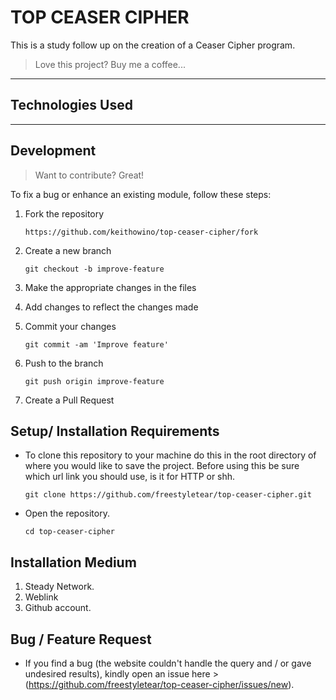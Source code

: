 #   TOP CEASER CIPHER

This is a study follow up on the creation of a Ceaser Cipher program.

<!-- ![designer](./static/images/designer.gif) -->

>Love this project? Buy me a coffee...
---

## Technologies Used

<!-- <p> 
    <a href="https://www.w3schools.com/css/" target="_blank"> 
        <img src="https://raw.githubusercontent.com/devicons/devicon/master/icons/css3/css3-original-wordmark.svg" alt="css3" width="40" height="40"/> 
    </a>
    <a href="https://www.w3.org/html/" target="_blank"> 
        <img src="https://raw.githubusercontent.com/devicons/devicon/master/icons/html5/html5-original-wordmark.svg" alt="html5" width="40" height="40"/> 
    </a> 
    <a href="https://developer.mozilla.org/en-US/docs/Web/JavaScript" target="_blank"> 
        <img src="https://raw.githubusercontent.com/devicons/devicon/master/icons/javascript/javascript-original.svg" alt="javascript" width="40" height="40"/> 
    </a> 
    <a href="https://getbootstrap.com/" target="_blank"> 
        <img src="https://miro.medium.com/max/2000/1*9HanDsRU11ZMsgDGJwN96w.png" alt="bootstrap" width="40" height="40"/> 
    </a>
</p> -->

---

## Development
> Want to contribute? Great!

To fix a bug or enhance an existing module, follow these steps:

1. Fork the repository

    ```
    https://github.com/keithowino/top-ceaser-cipher/fork
    ```
2. Create a new branch

    ```
    git checkout -b improve-feature
    ```
3. Make the appropriate changes in the files
4. Add changes to reflect the changes made
5. Commit your changes

    ```
    git commit -am 'Improve feature'
    ```
6. Push to the branch

    ```
    git push origin improve-feature
    ```
7. Create a Pull Request 


## Setup/ Installation Requirements
- To clone this repository to your machine do this in the root directory of where you would like to save the project. Before using this be sure which url link you should use, is it for HTTP or shh.

    ```
    git clone https://github.com/freestyletear/top-ceaser-cipher.git
    ```

- Open the repository.

    ```
    cd top-ceaser-cipher
    ```

<!-- - Navigate to index.html  and open it on your favorite browser
Your browser must be JavaScript enabled for this to work -->

## Installation Medium
1. Steady Network.
2. Weblink
3. Github account.

## Bug / Feature Request

- If you find a bug (the website couldn't handle the query and / or gave undesired results), kindly open an issue here > (https://github.com/freestyletear/top-ceaser-cipher/issues/new).